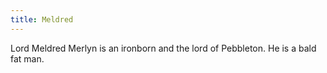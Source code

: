 ```yaml
---
title: Meldred
---
```


Lord Meldred Merlyn is an ironborn and the lord of Pebbleton. He is a bald fat man.


